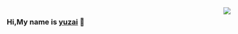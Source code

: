 <img align="right" src="https://github-readme-stats.vercel.app/api?username=delstonz&show_icons=true&icon_color=CE1D2D&text_color=fff&bg_color=000&hide_title=true" />



### Hi,My name is [yuzai](https://yuzai.xyz/) 👋
